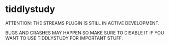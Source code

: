 # tiddlystudy

ATTENTION: THE STREAMS PLUGIN IS STILL IN ACTIVE DEVELOPMENT.

BUGS AND CRASHES MAY HAPPEN SO MAKE SURE TO DISABLE IT IF YOU WANT TO USE TIDDLYSTUDY FOR IMPORTANT STUFF.
